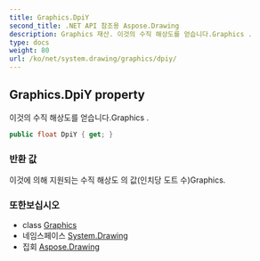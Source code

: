 ```yaml
---
title: Graphics.DpiY
second_title: .NET API 참조용 Aspose.Drawing
description: Graphics 재산. 이것의 수직 해상도를 얻습니다.Graphics .
type: docs
weight: 80
url: /ko/net/system.drawing/graphics/dpiy/
---
```

## Graphics.DpiY property

이것의 수직 해상도를 얻습니다.Graphics .

```csharp
public float DpiY { get; }
```

### 반환 값

이것에 의해 지원되는 수직 해상도 의 값(인치당 도트 수)Graphics.

### 또한보십시오

* class [Graphics](../)
* 네임스페이스 [System.Drawing](../../graphics/)
* 집회 [Aspose.Drawing](../../../)


